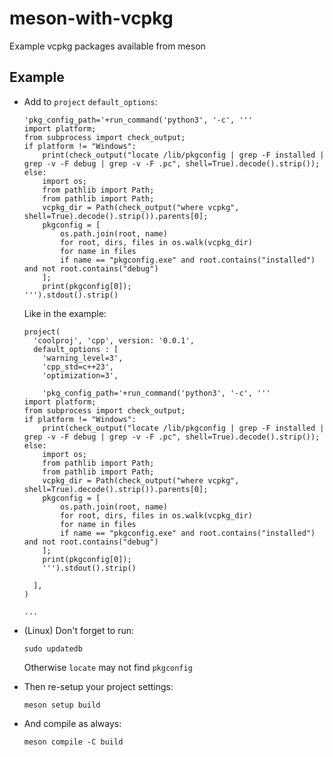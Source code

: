 # meson-with-vcpkg
Example vcpkg packages available from meson

## Example
- Add to `project` `default_options`:
  ```
  'pkg_config_path='+run_command('python3', '-c', '''
  import platform;
  from subprocess import check_output;
  if platform != "Windows":
      print(check_output("locate /lib/pkgconfig | grep -F installed | grep -v -F debug | grep -v -F .pc", shell=True).decode().strip());
  else:
      import os;
      from pathlib import Path;
      from pathlib import Path;
      vcpkg_dir = Path(check_output("where vcpkg", shell=True).decode().strip()).parents[0];
      pkgconfig = [
          os.path.join(root, name)
          for root, dirs, files in os.walk(vcpkg_dir)
          for name in files
          if name == "pkgconfig.exe" and root.contains("installed") and not root.contains("debug")
      ];
      print(pkgconfig[0]);
  ''').stdout().strip()
  ```
  Like in the example:
  ```
  project(
    'coolproj', 'cpp', version: '0.0.1', 
    default_options : [
      'warning_level=3', 
      'cpp_std=c++23', 
      'optimization=3',
      
      'pkg_config_path='+run_command('python3', '-c', '''
  import platform;
  from subprocess import check_output;
  if platform != "Windows":
      print(check_output("locate /lib/pkgconfig | grep -F installed | grep -v -F debug | grep -v -F .pc", shell=True).decode().strip());
  else:
      import os;
      from pathlib import Path;
      from pathlib import Path;
      vcpkg_dir = Path(check_output("where vcpkg", shell=True).decode().strip()).parents[0];
      pkgconfig = [
          os.path.join(root, name)
          for root, dirs, files in os.walk(vcpkg_dir)
          for name in files
          if name == "pkgconfig.exe" and root.contains("installed") and not root.contains("debug")
      ];
      print(pkgconfig[0]);
      ''').stdout().strip()
  
    ],
  )
  
  ...
  ```
- (Linux) Don't forget to run:
  
  ```
  sudo updatedb
   ```
  Otherwise `locate` may not find `pkgconfig`
- Then re-setup your project settings:
  
  ```
  meson setup build
  ```
- And compile as always:
  
  ```
  meson compile -C build
  ```
